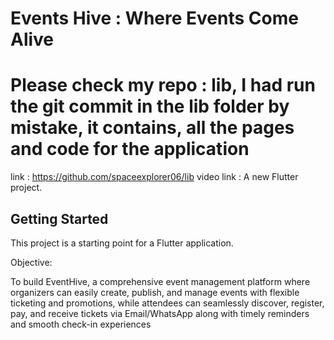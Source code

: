 # Events Hive : Where Events Come Alive


# Please check my repo : lib, I had run the git commit in the lib folder by mistake, it contains, all the pages and code for the application
link : https://github.com/spaceexplorer06/lib
video link : 
A new Flutter project.

## Getting Started

This project is a starting point for a Flutter application.

Objective:

To build EventHive, a comprehensive event management platform where organizers can easily
create, publish, and manage events with flexible ticketing and promotions, while attendees can
seamlessly discover, register, pay, and receive tickets via Email/WhatsApp along with timely
reminders and smooth check-in experiences
